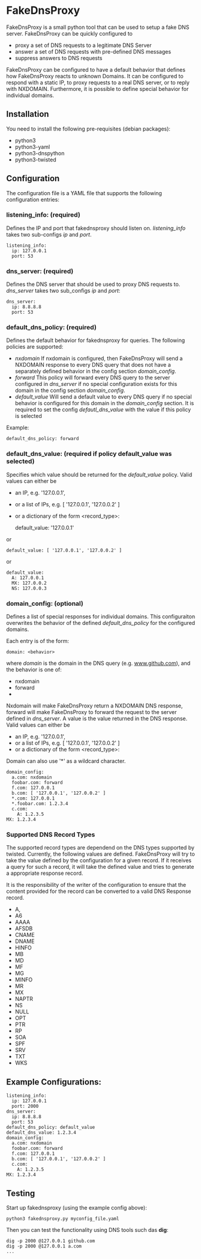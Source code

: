 FakeDnsProxy
============

FakeDnsProxy is a small python tool that can be used to setup a fake DNS server. 
FakeDnsProxy can be quickly configured to 

- proxy a set of DNS requests to a legitimate DNS Server
- answer a set of DNS requests with pre-defined DNS messages
- suppress answers to DNS requests

FakeDnsProxy can be configured to have a default behavior that defines how
FakeDnsProxy reacts to unknown Domains. It can be configured to respond with
a static IP, to proxy requests to a real DNS server, or to reply with NXDOMAIN.
Furthermore, it is possible to define special behavior for individual domains.

Installation
------------

You need to install the following pre-requisites (debian packages):

- python3
- python3-yaml
- python3-dnspython
- python3-twisted

Configuration
-------------

The configuration file is a YAML file that supports the following configuration
entries:


### listening_info: (required)

Defines the IP and port that fakednsproxy should listen on. *listening_info*
takes two sub-configs *ip* and *port*.

    listening_info:
      ip: 127.0.0.1
      port: 53

### dns_server: (required)

Defines the DNS server that should be used to proxy DNS requests to. *dns_server*
takes two sub_configs *ip* and *port*:

    dns_server:
      ip: 8.8.8.8
      port: 53

### default_dns_policy: (required)

Defines the default behavior for fakednsproxy for queries. The following policies
are supported:

- *nxdomain*
  If nxdomain is configured, then FakeDnsProxy will send a NXDOMAIN response to 
  every DNS query that does not have a separately defined behavior in the config
  section *domain_config*.
- *forward*
  This policy will forward every DNS query to the server configured in *dns_server*
  if no special configuration exists for this domain in the config section
  *domain_config*.
- *default_value*
  Will send a default value to every DNS query if no special behavior is
  configured for this domain in the *domain_config* section. It is required
  to set the config *defautl_dns_value* with the value if this policy is 
  selected

Example:

    default_dns_policy: forward

### default_dns_value: (required if policy default_value was selected)

Specifies which value should be returned for the *default_value* policy. 
Valid values can either be
  - an IP, e.g. '127.0.0.1',
  - or a list of IPs, e.g. [ '127.0.0.1', '127.0.0.2' ]
  - or a dictionary of the form <record_type>: <value>

    default_value: '127.0.0.1'

or

    default_value: [ '127.0.0.1', '127.0.0.2' ]

or

    default_value: 
      A: 127.0.0.1
      MX: 127.0.0.2
      NS: 127.0.0.3

### domain_config: (optional)

Defines a list of special responses for individual domains. This configuraiton
overwrites the behavior of the defined *default_dns_policy* for the configured
domains. 

Each entry is of the form:
 
    domain: <behavior>

where *domain* is the domain in the DNS query (e.g. www.github.com), and the 
behavior is one of:

- nxdomain
- forward
- <value>

Nxdomain will make FakeDnsProxy return a NXDOMAIN DNS response, forward will 
make FakeDnsProxy to forward the request to the server defined in *dns_server*.
A value is the value returned in the DNS response. Valid values can either be
  - an IP, e.g. '127.0.0.1',
  - or a list of IPs, e.g. [ '127.0.0.1', '127.0.0.2' ]
  - or a dictionary of the form <record_type>: <value>

Domain can also use '*' as a wildcard character.

    domain_config:
      a.com: nxdomain
      foobar.com: forward
      f.com: 127.0.0.1
      b.com: [ '127.0.0.1', '127.0.0.2' ]
      *.com: 127.0.0.1
      *.foobar.com: 1.2.3.4
      c.com:
        A: 1.2.3.5
	MX: 1.2.3.4

### Supported DNS Record Types

The supported record types are dependend on the DNS types supported by twisted.
Currently, the following values are defined. FakeDnsProxy will try to take
the value defined by the configuration for a given record. If it receives a 
query for such a record, it will take the defined value and tries to generate
a appropriate response record. 

It is the responsibility of the writer of the configuration to ensure that the
content provided for the record can be converted to a valid DNS Response record.

- A, 
- A6
- AAAA
- AFSDB
- CNAME
- DNAME
- HINFO
- MB
- MD
- MF
- MG
- MINFO
- MR
- MX
- NAPTR
- NS
- NULL
- OPT
- PTR
- RP
- SOA
- SPF
- SRV
- TXT
- WKS



Example Configurations:
-----------------------

    listening_info:
      ip: 127.0.0.1
      port: 2000
    dns_server:
      ip: 8.8.8.8
      port: 53
    default_dns_policy: default_value
    default_dns_value: 1.2.3.4
    domain_config:
      a.com: nxdomain
      foobar.com: forward
      f.com: 127.0.0.1
      b.com: [ '127.0.0.1', '127.0.0.2' ]
      c.com:
        A: 1.2.3.5
	MX: 1.2.3.4


Testing
-------

Start up fakednsproxy (using the example config above):

    python3 fakednsproxy.py myconfig_file.yaml


Then you can test the functionality using DNS tools such das **dig**:

    dig -p 2000 @127.0.0.1 github.com
    dig -p 2000 @127.0.0.1 a.com
    ...


